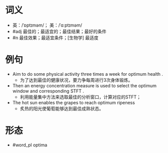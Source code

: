 # 词义
- 英：/ˈɒptɪməm/； 美：/ˈɑːptɪməm/
- #adj 最佳的；最适宜的；最佳结果；最好的条件
- #n 最佳效果；最适宜条件；[生物学] 最适度
# 例句
- Aim to do some physical activity three times a week for optimum health .
	- 为了达到最佳的健康状况，要力争每周进行3次身体锻炼。
- Then an energy concentration measure is used to select the optimum window and corresponding STFT .
	- 利用能量集中方法来选取最佳的分析窗口，计算对应的STFT；
- The hot sun enables the grapes to reach optimum ripeness
	- 炙热的阳光使葡萄能够达到最佳成熟状态。
# 形态
- #word_pl optima
